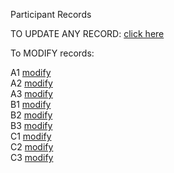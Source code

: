 Participant Records

TO UPDATE ANY RECORD: [click here](https://oxfordeducation.eu.qualtrics.com/jfe/form/SV_3QS06ks5nvdm9H8)

To MODIFY records:

A1 [modify](https://oxfordeducation.eu.qualtrics.com/jfe/form/SV_3QS06ks5nvdm9H8?Q_R=R_1JRSrZE3EdHo8uI&Q_R_DEL=1) <br>
A2 [modify](https://oxfordeducation.eu.qualtrics.com/jfe/form/SV_3QS06ks5nvdm9H8?Q_R=R_Os56DpSrJ7JuJJn&Q_R_DEL=1) <br>
A3 [modify](https://oxfordeducation.eu.qualtrics.com/jfe/form/SV_3QS06ks5nvdm9H8?Q_R=R_1pWnTOm7eCDlEiy&Q_R_DEL=1) <br>
B1 [modify](https://oxfordeducation.eu.qualtrics.com/jfe/form/SV_3QS06ks5nvdm9H8?Q_R=R_1eQavgJSvO4HN7n&Q_R_DEL=1) <br>
B2 [modify](https://oxfordeducation.eu.qualtrics.com/jfe/form/SV_3QS06ks5nvdm9H8?Q_R=R_1LpQXbaqFtJfDL7&Q_R_DEL=1) <br>
B3 [modify](https://oxfordeducation.eu.qualtrics.com/jfe/form/SV_3QS06ks5nvdm9H8?Q_R=R_3KJUd97qv2NKQLn&Q_R_DEL=1) <br>
C1 [modify](https://oxfordeducation.eu.qualtrics.com/jfe/form/SV_3QS06ks5nvdm9H8?Q_R=R_wYNUj19CiYQPbYl&Q_R_DEL=1) <br>
C2 [modify](https://oxfordeducation.eu.qualtrics.com/jfe/form/SV_3QS06ks5nvdm9H8?Q_R=R_339fonD6lHNeEbP&Q_R_DEL=1) <br>
C3 [modify](https://oxfordeducation.eu.qualtrics.com/jfe/form/SV_3QS06ks5nvdm9H8?Q_R=R_3Pp29OTnQwNaGtn&Q_R_DEL=1) <br>
